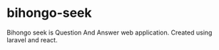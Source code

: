 # bihongo-seek
Bihongo seek is Question And Answer web application. Created using laravel and react.

